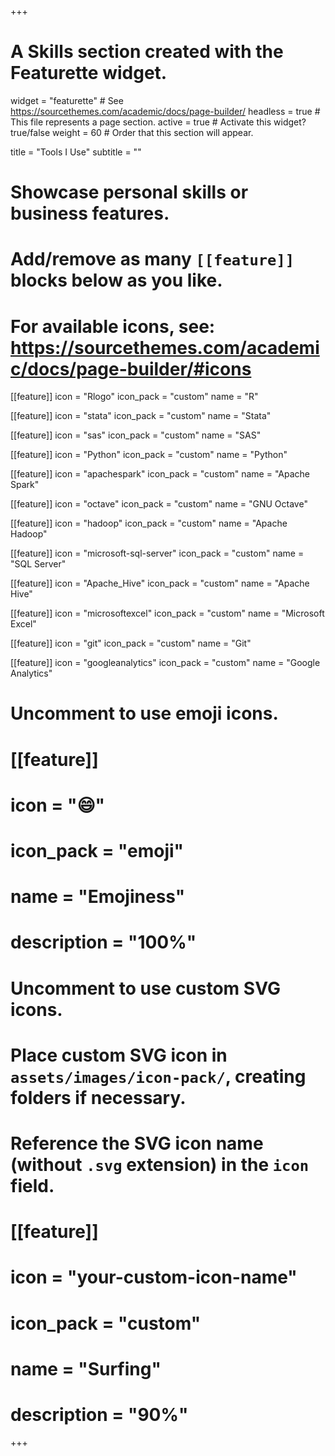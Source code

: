 +++
# A Skills section created with the Featurette widget.
widget = "featurette"  # See https://sourcethemes.com/academic/docs/page-builder/
headless = true  # This file represents a page section.
active = true  # Activate this widget? true/false
weight = 60  # Order that this section will appear.

title = "Tools I Use"
subtitle = ""

# Showcase personal skills or business features.
# 
# Add/remove as many `[[feature]]` blocks below as you like.
# 
# For available icons, see: https://sourcethemes.com/academic/docs/page-builder/#icons

[[feature]]
  icon = "Rlogo"
  icon_pack = "custom"
  name = "R"

[[feature]]
  icon = "stata"
  icon_pack = "custom"
  name = "Stata"
  
[[feature]]
  icon = "sas"
  icon_pack = "custom"
  name = "SAS"
  
[[feature]]
  icon = "Python"
  icon_pack = "custom"
  name = "Python"  

[[feature]]
  icon = "apachespark"
  icon_pack = "custom"
  name = "Apache Spark"

[[feature]]
  icon = "octave"
  icon_pack = "custom"
  name = "GNU Octave"
  
[[feature]]
  icon = "hadoop"
  icon_pack = "custom"
  name = "Apache Hadoop"
  
[[feature]]
  icon = "microsoft-sql-server"
  icon_pack = "custom"
  name = "SQL Server"  

[[feature]]
  icon = "Apache_Hive"
  icon_pack = "custom"
  name = "Apache Hive"  

[[feature]]
  icon = "microsoftexcel"
  icon_pack = "custom"
  name = "Microsoft Excel"
  
[[feature]]
  icon = "git"
  icon_pack = "custom"
  name = "Git"
  
[[feature]]
  icon = "googleanalytics"
  icon_pack = "custom"
  name = "Google Analytics"


# Uncomment to use emoji icons.
# [[feature]]
#  icon = ":smile:"
#  icon_pack = "emoji"
#  name = "Emojiness"
#  description = "100%"  

# Uncomment to use custom SVG icons.
# Place custom SVG icon in `assets/images/icon-pack/`, creating folders if necessary.
# Reference the SVG icon name (without `.svg` extension) in the `icon` field.
# [[feature]]
#  icon = "your-custom-icon-name"
#  icon_pack = "custom"
#  name = "Surfing"
#  description = "90%"

+++